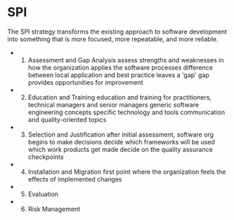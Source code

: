 # SPI
The SPI strategy transforms the existing approach to software development into something that is more focused, more repeatable, and more reliable.
- 1. Assessment and Gap Analysis
	  assess strengths and weaknesses in how the organization applies the software processes
	  difference between local application and best practice leaves a 'gap' 
	  gap provides opportunities for improvement
- 2. Education and Training
	  education and training for practitioners, technical managers and senior managers
	  generic software engineering concepts
	  specific technology and tools
	  communication and quality-oriented topics
- 3. Selection and Justification
	  after initial assessment, software org begins to make decisions
	  decide which frameworks will be used
	  which work products get made
	  decide on the quality assurance checkpoints
- 4. Installation and Migration
	  first point where the organization feels the effects of implemented changes
	  
- 5. Evaluation

- 6. Risk Management

